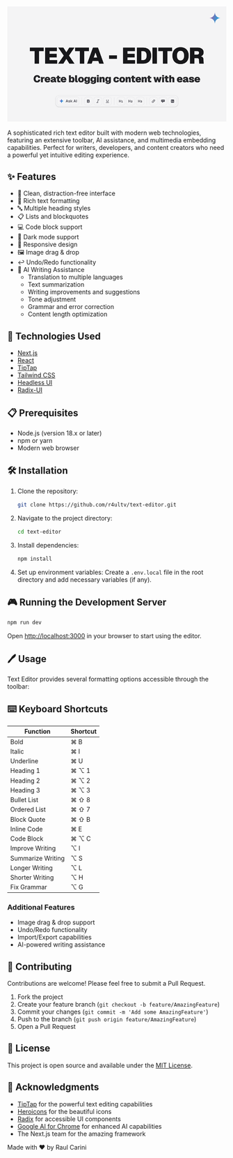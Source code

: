 <img alt="Text Editor Interface" src="/public/og-image.webp">

A sophisticated rich text editor built with modern web technologies, featuring an extensive toolbar, AI assistance, and multimedia embedding capabilities.
Perfect for writers, developers, and content creators who need a powerful yet intuitive editing experience.

## ✨ Features

- 🎨 Clean, distraction-free interface
- 📝 Rich text formatting
- 🔤 Multiple heading styles
- 📋 Lists and blockquotes
- 💻 Code block support
- 🌙 Dark mode support
- 📱 Responsive design
- 🖼️ Image drag & drop
- ↩️ Undo/Redo functionality
- 🤖 AI Writing Assistance
  - Translation to multiple languages
  - Text summarization
  - Writing improvements and suggestions
  - Tone adjustment
  - Grammar and error correction
  - Content length optimization

## 🚀 Technologies Used

- [Next.js](https://nextjs.org/)
- [React](https://reactjs.org/)
- [TipTap](https://tiptap.dev/)
- [Tailwind CSS](https://tailwindcss.com/)
- [Headless UI](https://headlessui.com/)
- [Radix-UI](https://radix-ui.com/)

## 📋 Prerequisites

- Node.js (version 18.x or later)
- npm or yarn
- Modern web browser

## 🛠️ Installation

1. Clone the repository:
   ```bash
   git clone https://github.com/r4ultv/text-editor.git
   ```

2. Navigate to the project directory:
   ```bash
   cd text-editor
   ```

3. Install dependencies:
   ```bash
   npm install
   ```

4. Set up environment variables:
   Create a `.env.local` file in the root directory and add necessary variables (if any).

## 🎮 Running the Development Server

```bash
npm run dev
```

Open [http://localhost:3000](http://localhost:3000) in your browser to start using the editor.

## 🖊️ Usage

Text Editor provides several formatting options accessible through the toolbar:

## ⌨️ Keyboard Shortcuts

| Function | Shortcut |
|----------|----------|
| Bold | ⌘ B |
| Italic | ⌘ I |
| Underline | ⌘ U |
| Heading 1 | ⌘ ⌥ 1 |
| Heading 2 | ⌘ ⌥ 2 |
| Heading 3 | ⌘ ⌥ 3 |
| Bullet List | ⌘ ⇧ 8 |
| Ordered List | ⌘ ⇧ 7 |
| Block Quote | ⌘ ⇧ B |
| Inline Code | ⌘ E |
| Code Block | ⌘ ⌥ C |
| Improve Writing | ⌥ I |
| Summarize Writing | ⌥ S |
| Longer Writing | ⌥ L |
| Shorter Writing | ⌥ H |
| Fix Grammar | ⌥ G |


### Additional Features
- Image drag & drop support
- Undo/Redo functionality
- Import/Export capabilities
- AI-powered writing assistance

## 🤝 Contributing

Contributions are welcome! Please feel free to submit a Pull Request.

1. Fork the project
2. Create your feature branch (`git checkout -b feature/AmazingFeature`)
3. Commit your changes (`git commit -m 'Add some AmazingFeature'`)
4. Push to the branch (`git push origin feature/AmazingFeature`)
5. Open a Pull Request

## 📝 License

This project is open source and available under the [MIT License](LICENSE).

## 🙏 Acknowledgments

- [TipTap](https://tiptap.dev/) for the powerful text editing capabilities
- [Heroicons](https://heroicons.com/) for the beautiful icons
- [Radix](https://www.radix-ui.com/) for accessible UI components
- [Google AI for Chrome](https://developer.chrome.com/docs/ai/built-in) for enhanced AI capabilities
- The Next.js team for the amazing framework

Made with ❤️ by Raul Carini
